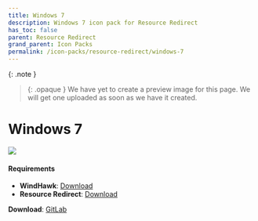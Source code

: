 ```yaml
---
title: Windows 7
description: Windows 7 icon pack for Resource Redirect
has_toc: false
parent: Resource Redirect
grand_parent: Icon Packs
permalink: /icon-packs/resource-redirect/windows-7
---
```


{: .note }
> {: .opaque }
> We have yet to create a preview image for this page.
> We will get one uploaded as soon as we have it created.

Windows 7
===========================

![][Preview]

#### Requirements

*   **WindHawk**: [Download][WindHawk]
*   **Resource Redirect**: [Download][ResourceRedirect]

**Download**: [GitLab][GitLab]

<!-- ///////////////////////////////////////////////////////////////////////////////////////////////////////////////////////////////////////////////////// -->

[Preview]: https://gitlab.com/the-back-room/resource-redirect/-/tree/main/icon-packs/Windows-7/Extras/Preview.bmp 

[GitLab]: https://gitlab.com/the-back-room/resource-redirect/-/tree/main/icon-packs/Windows-7

[WindHawk]: https://windhawk.net/
[ResourceRedirect]: https://windhawk.net/mods/icon-resource-redirect

<!-- ///////////////////////////////////////////////////////////////////////////////////////////////////////////////////////////////////////////////////// -->
